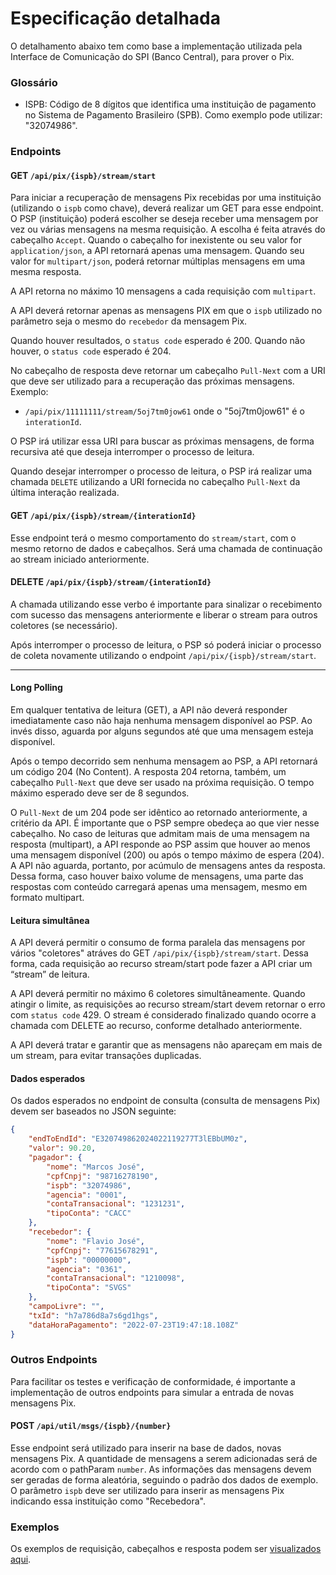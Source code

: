 # Especificação detalhada

O detalhamento abaixo tem como base a implementação utilizada pela Interface de Comunicação do SPI (Banco Central), para prover o Pix.

### Glossário

* ISPB: Código de 8 dígitos que identifica uma instituição de pagamento no Sistema de Pagamento Brasileiro (SPB). Como exemplo pode utilizar: "32074986".

### Endpoints

#### GET `/api/pix/{ispb}/stream/start`
Para iniciar a recuperação de mensagens Pix recebidas por uma instituição (utilizando o `ispb` como chave), deverá realizar um GET para esse endpoint. O PSP (instituição) poderá escolher se deseja receber uma mensagem por vez ou várias mensagens na mesma requisição. A escolha é feita
através do cabeçalho `Accept`. Quando o cabeçalho for inexistente ou seu valor for `application/json`, a API retornará apenas uma mensagem. Quando seu valor for `multipart/json`, poderá retornar múltiplas mensagens em uma mesma resposta. 

A API retorna no máximo 10 mensagens a cada requisição com `multipart`.

A API deverá retornar apenas as mensagens PIX em que o `ispb` utilizado no parâmetro seja o mesmo do `recebedor` da mensagem Pix.

Quando houver resultados, o `status code` esperado é 200. Quando não houver, o `status code` esperado é 204.

No cabeçalho de resposta deve retornar um cabeçalho `Pull-Next` com a URI que deve ser utilizado para a recuperação das próximas mensagens. Exemplo:
* `/api/pix/11111111/stream/5oj7tm0jow61` onde o "5oj7tm0jow61" é o `interationId`.

O PSP irá utilizar essa URI para buscar as próximas mensagens, de forma recursiva até que deseja interromper o processo de leitura.

Quando desejar interromper o processo de leitura, o PSP irá realizar uma chamada `DELETE` utilizando a URI fornecida no cabeçalho `Pull-Next` da última interação realizada.

#### GET `/api/pix/{ispb}/stream/{interationId}`
Esse endpoint terá o mesmo comportamento do `stream/start`, com o mesmo retorno de dados e cabeçalhos. Será uma chamada de continuação ao stream iniciado anteriormente.


#### DELETE `/api/pix/{ispb}/stream/{interationId}`
A chamada utilizando esse verbo é importante para sinalizar o recebimento com sucesso das mensagens anteriormente e liberar o stream para outros coletores (se necessário).

Após interromper o processo de leitura, o PSP só poderá iniciar o processo de coleta novamente utilizando o endpoint `/api/pix/{ispb}/stream/start`.

_____________________________

#### Long Polling

Em qualquer tentativa de leitura (GET), a API não deverá responder imediatamente caso não haja nenhuma mensagem disponível ao PSP. Ao invés disso, aguarda por alguns segundos até que uma mensagem esteja disponível.

Após o tempo decorrido sem nenhuma mensagem ao PSP, a API retornará um código 204 (No Content). A resposta 204 retorna, também, um cabeçalho `Pull-Next` que deve ser usado na próxima requisição. O tempo máximo esperado deve ser de 8 segundos.

O `Pull-Next` de um 204 pode ser idêntico ao retornado anteriormente, a critério da API. É importante que o PSP sempre obedeça ao que vier nesse cabeçalho. No caso de leituras que admitam mais de uma mensagem na resposta (multipart), a API responde ao PSP assim que houver ao menos uma mensagem disponível (200) ou após o tempo máximo de espera (204). A API não aguarda, portanto, por acúmulo de mensagens antes da resposta. Dessa forma, caso houver baixo volume de mensagens, uma parte das respostas com conteúdo carregará apenas uma mensagem, mesmo
em formato multipart.

#### Leitura simultânea

A API deverá permitir o consumo de forma paralela das mensagens por vários "coletores" atráves do GET `/api/pix/{ispb}/stream/start`. Dessa forma, cada requisição ao recurso stream/start pode fazer a API criar um “stream” de leitura.

A API deverá permitir no máximo 6 coletores simultâneamente. Quando atingir o limite, as requisições ao recurso stream/start devem retornar o erro com `status code` 429. O stream é considerado finalizado quando ocorre a chamada com DELETE ao recurso, conforme detalhado anteriormente.

A API deverá tratar e garantir que as mensagens não apareçam em mais de um stream, para evitar transações duplicadas. 


#### Dados esperados

Os dados esperados no endpoint de consulta (consulta de mensagens Pix) devem ser baseados no JSON seguinte:
```json
{
    "endToEndId": "E320749862024022119277T3lEBbUM0z",
    "valor": 90.20,
    "pagador": {
        "nome": "Marcos José",
        "cpfCnpj": "98716278190",
        "ispb": "32074986",
        "agencia": "0001",
        "contaTransacional": "1231231",
        "tipoConta": "CACC"
    },
    "recebedor": {
        "nome": "Flavio José",
        "cpfCnpj": "77615678291",
        "ispb": "00000000",
        "agencia": "0361",
        "contaTransacional": "1210098",
        "tipoConta": "SVGS"
    },
    "campoLivre": "",
    "txId": "h7a786d8a7s6gd1hgs",
    "dataHoraPagamento": "2022-07-23T19:47:18.108Z"
}
```

### Outros Endpoints

Para facilitar os testes e verificação de conformidade, é importante a implementação de outros endpoints para simular a entrada de novas mensagens Pix.

#### POST `/api/util/msgs/{ispb}/{number}`
Esse endpoint será utilizado para inserir na base de dados, novas mensagens Pix. A quantidade de mensagens a serem adicionadas será de acordo com o pathParam `number`. As informações das mensagens devem ser geradas de forma aleatória, seguindo o padrão dos dados de exemplo. O parâmetro `ispb` deve ser utilizado para inserir as mensagens Pix indicando essa instituição como "Recebedora".


### Exemplos

Os exemplos de requisição, cabeçalhos e resposta podem ser [visualizados aqui](examples.md).
